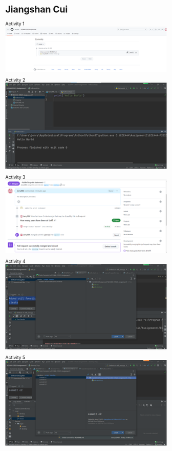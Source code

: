 # Jiangshan Cui

Activity 1
![](initCommitScreenshot.png)

Activity 2
![](mergeScreenshot.png)

Activity 3
![](mergeConflictScreenshot.png)

Activity 4
![](unitTestScreenshot.png)

Activity 5
![](rebaseScreenshot.png)
